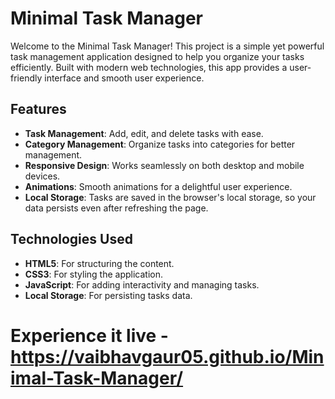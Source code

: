 # Minimal Task Manager

Welcome to the Minimal Task Manager! This project is a simple yet powerful task management application designed to help you organize your tasks efficiently. Built with modern web technologies, this app provides a user-friendly interface and smooth user experience.


## Features

- **Task Management**: Add, edit, and delete tasks with ease.
- **Category Management**: Organize tasks into categories for better management.
- **Responsive Design**: Works seamlessly on both desktop and mobile devices.
- **Animations**: Smooth animations for a delightful user experience.
- **Local Storage**: Tasks are saved in the browser's local storage, so your data persists even after refreshing the page.

## Technologies Used

- **HTML5**: For structuring the content.
- **CSS3**: For styling the application.
- **JavaScript**: For adding interactivity and managing tasks.
- **Local Storage**: For persisting tasks data.

# Experience it live - https://vaibhavgaur05.github.io/Minimal-Task-Manager/

